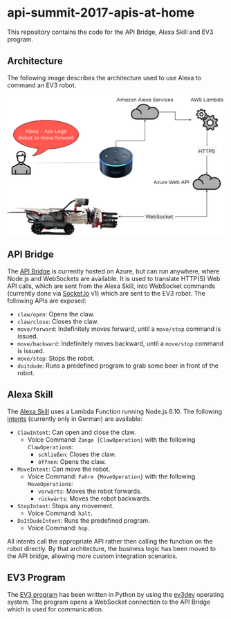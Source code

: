 # api-summit-2017-apis-at-home

This repository contains the code for the API Bridge, Alexa Skill and EV3 program.

## Architecture

The following image describes the architecture used to use Alexa to command an EV3 robot.

![Architecture](assets/architecture.png)

## API Bridge

The [API Bridge](azure-api) is currently hosted on Azure, but can run anywhere, where Node.js and WebSockets are available. 
It is used to translate HTTP(S) Web API calls, which are sent from the Alexa Skill, into WebSocket commands (currently done via [Socket.io](https://socket.io) v1) which are sent to the EV3 robot. The following APIs are exposed:

* `claw/open`: Opens the claw.
* `claw/close`: Closes the claw.
* `move/forward`: Indefinitely moves forward, until a `move/stop` command is issued.
* `move/backward`:  Indefinitely moves backward, until a `move/stop` command is issued.
* `move/stop`: Stops the robot.
* `doitdude`: Runs a predefined program to grab some beer in front of the robot.

## Alexa Skill

The [Alexa Skill](alexa-skill) uses a Lambda Function running Node.js 6.10. The following [intents](alexa-skill/intents.json) (currently only in German) are available:

* `ClawIntent`: Can open and close the claw.
	* Voice Command: `Zange {ClawOperation}` with the following `ClawOperation`s:
		* `schließen`: Closes the claw.
		* `öffnen`: Opens the claw.
* `MoveIntent`: Can move the robot.
	* Voice Command: `Fahre {MoveOperation}` with the following `MoveOperation`s:
		* `vorwärts`: Moves the robot forwards.
		* `rückwärts`: Moves the robot backwards.
* `StopIntent`: Stops any movement.
	* Voice Command: `halt`.
* `DoItDudeIntent`: Runs the predefined program.
	* Voice Command: `hop`.

All intents call the appropriate API rather then calling the function on the robot directly. By that architecture, the business logic has been moved to the API bridge, allowing more custom integration scenarios.

## EV3 Program

The [EV3 program](ev3-python) has been written in Python by using the [ev3dev](http://www.ev3dev.org/) operating system. 
The program opens a WebSocket connection to the API Bridge which is used for communication. 

